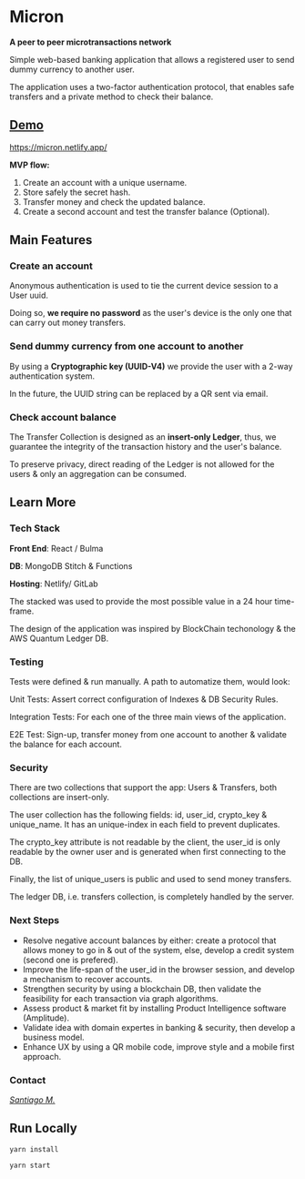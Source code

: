 # Micron
**A peer to peer microtransactions network**

Simple web-based banking application that allows a registered user to send dummy currency to another user. 

The application uses a two-factor authentication protocol, that enables safe transfers and a private method to check their balance.

## [Demo](https://micron.netlify.app/) 
https://micron.netlify.app/

**MVP flow:**
1. Create an account with a unique username.
2. Store safely the secret hash.
3. Transfer money and check the updated balance.
4. Create a second account and test the transfer balance (Optional).

## Main Features


### Create an account

Anonymous authentication is used to tie the current device session to a User uuid. 

Doing so, **we require no password** as the user's device is the only one that can carry out money transfers.

### Send dummy currency from one account to another

By using a **Cryptographic key (UUID-V4)** we provide the user with a 2-way authentication system. 

In the future, the UUID string can be replaced by a QR sent via email.


### Check account balance

The Transfer Collection is designed as an **insert-only Ledger**, thus, we guarantee the integrity of the transaction history and the user's balance.

To preserve privacy, direct reading of the Ledger is not allowed for the users & only an aggregation can be consumed.




## Learn More


### Tech Stack

**Front End**: React / Bulma

**DB**: MongoDB Stitch & Functions

**Hosting**: Netlify/ GitLab

The stacked was used to provide the most possible value in a 24 hour time-frame.

The design of the application was inspired by BlockChain techonology & the AWS Quantum Ledger DB.


### Testing

Tests were defined & run manually. A path to automatize them, would look:

Unit Tests: Assert correct configuration of Indexes & DB Security Rules.

Integration Tests: For each one of the three main views of the application.

E2E Test: Sign-up, transfer money from one account to another & validate the balance for each account.


### Security

There are two collections that support the app: Users & Transfers, both collections are insert-only.

The user collection has the following fields: id, user_id, crypto_key & unique_name. It has an unique-index in each field to prevent duplicates.

The crypto_key attribute is not readable by the client, the user_id is only readable by the owner user and is generated when first connecting to the DB.

Finally, the list of unique_users is public and used to send money transfers. 

The ledger DB, i.e. transfers collection, is completely handled by the server.


### Next Steps

* Resolve negative account balances by either: create a protocol that allows money to go in & out of the system, else, develop a credit system (second one is prefered).
* Improve the life-span of the user_id in the browser session, and develop a mechanism to recover accounts.
* Strengthen security by using a blockchain DB, then validate the feasibility for each transaction via graph algorithms.
* Assess product & market fit by installing Product Intelligence software (Amplitude). 
* Validate idea with domain expertes in banking & security, then develop a business model.
* Enhance UX by using a QR mobile code, improve style and a mobile first approach.



### Contact
[*Santiago M.*](https://www.linkedin.com/in/santiagoqu/)

## Run Locally
``yarn install``

``yarn start``
